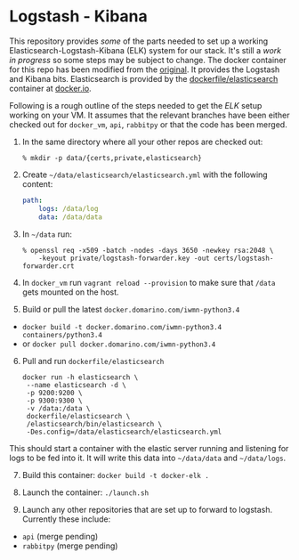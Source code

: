 # Logstash - Kibana 

This repository provides *some* of the parts needed to set up a working Elasticsearch-Logstash-Kibana (ELK) system for our stack. It's still a *work in progress* so some steps may be subject to change. The docker container for this repo has been modified from the [original](https://github.com/blacktop/docker-elk). It provides the Logstash and Kibana bits. Elasticsearch is provided by the [dockerfile/elasticsearch](https://registry.hub.docker.com/u/dockerfile/elasticsearch/) container at [docker.io](https://docker.io).

Following is a rough outline of the steps needed to get the *ELK* setup working on your VM. It assumes that the relevant branches have been either checked out for `docker_vm`, `api`, `rabbitpy` or that the code has been merged.

1. In the same directory where all your other repos are checked out:

     ```
     % mkdir -p data/{certs,private,elasticsearch}
     ```
2. Create `~/data/elasticsearch/elasticsearch.yml` with the following content:


     ```yaml
     path:
         logs: /data/log
         data: /data/data
     ```
3. In `~/data` run: 

     ```
     % openssl req -x509 -batch -nodes -days 3650 -newkey rsa:2048 \
         -keyout private/logstash-forwarder.key -out certs/logstash-forwarder.crt
     ```
4. In `docker_vm` run `vagrant reload --provision` to make sure that `/data` gets mounted on the host.
5. Build or pull the latest `docker.domarino.com/iwmn-python3.4`
  * `docker build -t docker.domarino.com/iwmn-python3.4 containers/python3.4`
  * or `docker pull docker.domarino.com/iwmn-python3.4`
6. Pull and run `dockerfile/elasticsearch`
     ```
     docker run -h elasticsearch \
      --name elasticsearch -d \
      -p 9200:9200 \
      -p 9300:9300 \
      -v /data:/data \
      dockerfile/elasticsearch \
      /elasticsearch/bin/elasticsearch \
      -Des.config=/data/elasticsearch/elasticsearch.yml
     ```
This should start a container with the elastic server running and listening for logs to be fed into it. It will write this data into `~/data/data` and `~/data/logs`.

7. Build this container: `docker build -t docker-elk .`

8. Launch the container: `./launch.sh`

9. Launch any other repositories that are set up to forward to logstash. Currently these include:
  * `api` (merge pending)
  * `rabbitpy` (merge pending)

